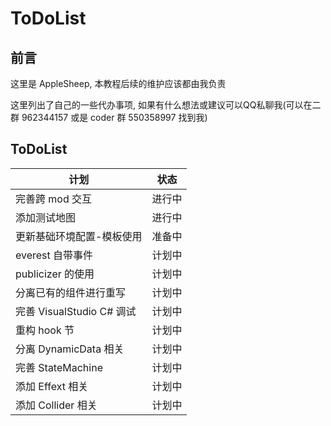 # ToDoList

## 前言

这里是 AppleSheep, 本教程后续的维护应该都由我负责

这里列出了自己的一些代办事项, 如果有什么想法或建议可以QQ私聊我(可以在二群 962344157 或是 coder 群 550358997 找到我)

## ToDoList

| 计划                          | 状态   |
| ----------------------------- | ------ |
| 完善跨 mod 交互               | 进行中 |
| 添加测试地图                  | 进行中 |
| 更新基础环境配置-模板使用      | 准备中 |
| everest 自带事件              | 计划中 |
| publicizer 的使用             | 计划中 |
| 分离已有的组件进行重写          | 计划中 |
| 完善 VisualStudio C# 调试     | 计划中 |
| 重构 hook 节                  | 计划中 |
| 分离 DynamicData 相关         | 计划中 |
| 完善 StateMachine             | 计划中 |
| 添加 Effext 相关              | 计划中 |
| 添加 Collider 相关            | 计划中 |

